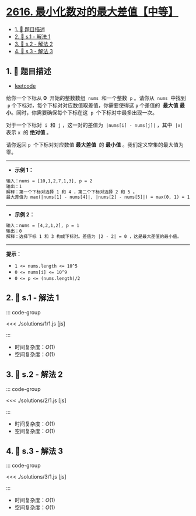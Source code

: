 # [2616. 最小化数对的最大差值【中等】](https://github.com/tnotesjs/TNotes.leetcode/tree/main/notes/2616.%20%E6%9C%80%E5%B0%8F%E5%8C%96%E6%95%B0%E5%AF%B9%E7%9A%84%E6%9C%80%E5%A4%A7%E5%B7%AE%E5%80%BC%E3%80%90%E4%B8%AD%E7%AD%89%E3%80%91)

<!-- region:toc -->

- [1. 📝 题目描述](#1--题目描述)
- [2. 🎯 s.1 - 解法 1](#2--s1---解法-1)
- [3. 🎯 s.2 - 解法 2](#3--s2---解法-2)
- [4. 🎯 s.3 - 解法 3](#4--s3---解法-3)

<!-- endregion:toc -->

## 1. 📝 题目描述

- [leetcode](https://leetcode.cn/problems/minimize-the-maximum-difference-of-pairs/)

给你一个下标从 **0**  开始的整数数组  `nums`  和一个整数  `p` 。请你从  `nums`  中找到  `p` 个下标对，每个下标对对应数值取差值，你需要使得这 `p` 个差值的  **最大值** **最小**。同时，你需要确保每个下标在这  `p`  个下标对中最多出现一次。

对于一个下标对  `i`  和  `j` ，这一对的差值为  `|nums[i] - nums[j]|` ，其中  `|x|`  表示 `x`  的 **绝对值** 。

请你返回 `p`  个下标对对应数值 **最大差值**  的 **最小值** 。我们定义空集的最大值为零。

---

- **示例 1：**

```txt
输入：nums = [10,1,2,7,1,3], p = 2
输出：1
解释：第一个下标对选择 1 和 4 ，第二个下标对选择 2 和 5 。
最大差值为 max(|nums[1] - nums[4]|, |nums[2] - nums[5]|) = max(0, 1) = 1 。所以我们返回 1 。
```

---

- **示例 2：**

```txt
输入：nums = [4,2,1,2], p = 1
输出：0
解释：选择下标 1 和 3 构成下标对。差值为 |2 - 2| = 0 ，这是最大差值的最小值。
```

---

**提示：**

- `1 <= nums.length <= 10^5`
- `0 <= nums[i] <= 10^9`
- `0 <= p <= (nums.length)/2`

## 2. 🎯 s.1 - 解法 1

::: code-group

<<< ./solutions/1/1.js [js]

:::

- 时间复杂度：$O(1)$
- 空间复杂度：$O(1)$

## 3. 🎯 s.2 - 解法 2

::: code-group

<<< ./solutions/2/1.js [js]

:::

- 时间复杂度：$O(1)$
- 空间复杂度：$O(1)$

## 4. 🎯 s.3 - 解法 3

::: code-group

<<< ./solutions/3/1.js [js]

:::

- 时间复杂度：$O(1)$
- 空间复杂度：$O(1)$

